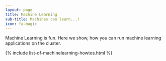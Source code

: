 ```yaml
---
layout: page
title: Machine Learning
sub-title: Machines can learn...!
icon: fa-magic
---
```


Machine Learning is fun. Here we show, how you can run machine learning applications on the cluster.

{% include list-of-machinelearning-howtos.html %}